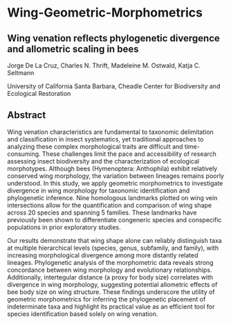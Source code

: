 # Wing-Geometric-Morphometrics

## Wing venation reflects phylogenetic divergence and allometric scaling in bees

Jorge De La Cruz, Charles N. Thrift, Madeleine M. Ostwald, Katja C. Seltmann 

University of California Santa Barbara, Cheadle Center for Biodiversity and Ecological Restoration

## Abstract
Wing venation characteristics are fundamental to taxonomic delimitation and classification in insect systematics, yet traditional approaches to analyzing these complex morphological traits are difficult and time-consuming. These challenges limit the pace and accessibility of research assessing insect biodiversity and the characterization of ecological morphotypes. Although bees (Hymenoptera: Anthophila) exhibit relatively conserved wing morphology, the variation between lineages remains poorly understood. In this study, we apply geometric morphometrics to investigate divergence in wing morphology for taxonomic identification and phylogenetic inference. Nine homologous landmarks plotted on wing vein intersections allow for the quantification and comparison of wing shape across 20 species and spanning 5 families. These landmarks have previously been shown to differentiate congeneric species and conspecific populations in prior exploratory studies.

Our results demonstrate that wing shape alone can reliably distinguish taxa at multiple hierarchical levels (species, genus, subfamily, and family), with increasing morphological divergence among more distantly related lineages. Phylogenetic analysis of the morphometric data reveals strong concordance between wing morphology and evolutionary relationships. Additionally, intertegular distance (a proxy for body size) correlates with divergence in wing morphology, suggesting potential allometric effects of bee body size on wing structure. These findings underscore the utility of geometric morphometrics for inferring the phylogenetic placement of indeterminate taxa and highlight its practical value as an efficient tool for species identification based solely on wing venation. 



